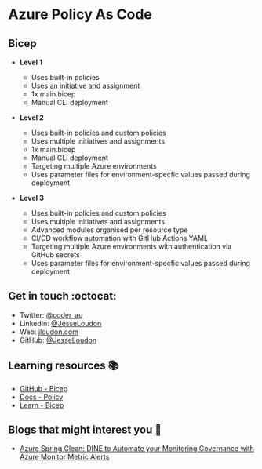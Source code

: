 # Azure Policy As Code

## Bicep

* **Level 1**
    * Uses built-in policies
    * Uses an initiative and assignment
    * 1x main.bicep
    * Manual CLI deployment

* **Level 2**
    * Uses built-in policies and custom policies
    * Uses multiple initiatives and assignments
    * 1x main.bicep
    * Manual CLI deployment
    * Targeting multiple Azure environments
    * Uses parameter files for environment-specfic values passed during deployment

* **Level 3**
    * Uses built-in policies and custom policies
    * Uses multiple initiatives and assignments
    * Advanced modules organised per resource type
    * CI/CD workflow automation with GitHub Actions YAML
    * Targeting multiple Azure environments with authentication via GitHub secrets
    * Uses parameter files for environment-specfic values passed during deployment

## Get in touch :octocat:

* Twitter: [@coder_au](https://twitter.com/coder_au)
* LinkedIn: [@JesseLoudon](https://www.linkedin.com/in/jesseloudon/)
* Web: [jloudon.com](https://jloudon.com)
* GitHub: [@JesseLoudon](https://github.com/jesseloudon)

## Learning resources :books:
* [GitHub - Bicep](https://github.com/Azure/bicep)
* [Docs - Policy](https://docs.microsoft.com/en-us/azure/governance/policy/overview)
* [Learn - Bicep](https://docs.microsoft.com/en-us/learn/modules/deploy-azure-resources-by-using-bicep-templates/)

## Blogs that might interest you :pencil:

* [Azure Spring Clean: DINE to Automate your Monitoring Governance with Azure Monitor Metric Alerts](https://jloudon.com/cloud/Azure-Spring-Clean-DINE-to-Automate-your-Monitoring-Governance-with-Azure-Monitor-Metric-Alerts/)
